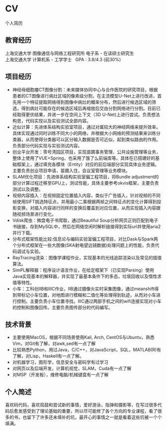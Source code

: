 # CV
个人简历  

## 教育经历
上海交通大学 图像通信与网络工程研究所 电子系 - 在读硕士研究生    
上海交通大学 计算机系 - 工学学士 &nbsp;  GPA : 3.8/4.3 (前30%) 

## 项目经历
- 神经母细胞瘤CT图像分割：未来媒体协同中心与合作医院的研究项目，根据患者的CT图像进行病灶区域的像素级分割，在主流模型U-Net上进行改进，首先用一个特征提取网络得到图像中病灶的概率分布，然后进行候选区域的筛选，得到病灶可能存在的候选区域后再缩放后交由分割网络进行分割。目前已经取得更优结果，并进一步在空间上下文（3D U-Net)上进行尝试。负责想法构思，代码实现以及实验测试全部内容。
- 近似计算：先进体系结构实验室项目，通过对属较大的神经网络来提升效率。具体实现通过同时训练不同大小的网络，并根据大小网络的预测结果来训练分类器，从而使得分类器可以区分输入数据是否可近似，起到类似路由的作用。负责部分代码实现与实验测试内容。
- 创业平台开发：零号湾园区项目，实现苗圃事务管理、公共设施管理等业务，整体上使用了VUE+Spring，也采用了饿了么前端库等。具体在已搭建好的基础框架上，通过填充各模块（Entity）对应的前后端部分实现具体业务逻辑。主要负责创业项目申请，苗圃入住，会议室管理等业务模块。
- SLAM优化项目：先进体系结构实验室偏工程项目，将Bundle adjustment的部分计算过程迁移至GPU上，测试性能，具体主要参考okvis框架，主要负责测试以及调整。
- 视频内容插入：在视频固定位置插入内容，类似于广告插入，针对视频的不同帧使用SIFT挑选特征点，并用最小二乘根据两帧之间特征点的变化计算得到投影变换，对插入内容进行同样的变换后覆盖到对应位置，从而实现插入内容跟随视频场景进行变化。
- Vdisk爬虫：微盘电子书爬取，通过Beautiful Soup分析网页正则匹配到电子书链接，存到MySQL中，然后在网络空闲时解析链接得到实际url并使用aria2并行下载。
- 分布式框架性能比较:信息论与编码实验室偏工程项目，对比Dask与Spark两个分布式框架在一些大图像(SKA射电望远镜数据)处理问题上的性能，负责代码调试与实验。
- RayTracing渲染：图像学课程作业，实现基本的光线追踪渲染以及常见的插值算法。
- SimPL解释器：程序设计语言作业，在给定框架下（已实现Parsing）使用Java实现基本的解释器，并实现了最基本条件下的多态，垃圾回收以及惰性求值等特性。
- 小车：工科创IIB和IIIC作业，IIB通过摄像头实时采集图像，通过meanshift得到带标记小车位置，对地图进行模糊和二值化等处理得到轨迹，从而对小车进行控制。主要负责小车位置寻找。IIIC通过两部手机之间的wifi连接实现对小车的控制和图像回传。主要负责图传部分的代码编写。


## 技术背景
- 主要使用MacOS，根据不同场景使用Kali, Arch, CentOS与Ubuntu，熟悉Vim，对Git有了解，对awk,sed有一点了解
- 比较熟悉Python，用过Java，C/C++，对JavaScript，SQL，MATLAB(R)有了解，对Lisp，Haskell有一点了解。
- 对机器学习，图形学，信息安全与密码学有过学习
- 对网页以及后端开发，计算机视觉，SLAM，Cuda有一点了解
- 对MSP（开发板），维修电脑/机械键盘有一点了解


## 个人简述
喜欢码代码，喜欢捣鼓和尝试新的事情，爱好游泳，指弹和摄影等，在写过很多代码后愈发感受到了理论基础的重要，所以尽可能修了各个方向的专业课程，看了很多的书，也留下了许多还未填补的坑，最开心的事情之一就是看着这些坑被一个个填满。


